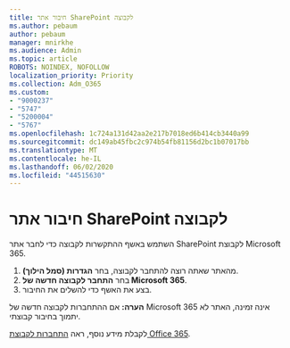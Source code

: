 ```yaml
---
title: חיבור אתר SharePoint לקבוצה
ms.author: pebaum
author: pebaum
manager: mnirkhe
ms.audience: Admin
ms.topic: article
ROBOTS: NOINDEX, NOFOLLOW
localization_priority: Priority
ms.collection: Adm_O365
ms.custom:
- "9000237"
- "5747"
- "5200004"
- "5767"
ms.openlocfilehash: 1c724a131d42aa2e217b7018ed6b414cb3440a99
ms.sourcegitcommit: dc149ab45fbc2c974b54fb81156d2bc1b07017bb
ms.translationtype: MT
ms.contentlocale: he-IL
ms.lasthandoff: 06/02/2020
ms.locfileid: "44515630"
---
```

# <a name="connect-a-sharepoint-site-to-a-group"></a>חיבור אתר SharePoint לקבוצה

השתמש באשף ההתקשרות לקבוצה כדי לחבר אתר SharePoint לקבוצת Microsoft 365.

1. מהאתר שאתה רוצה להתחבר לקבוצה, בחר **הגדרות (סמל הילוך)**.
2. בחר **התחבר לקבוצה חדשה של Microsoft 365**.
3. בצע את האשף כדי להשלים את החיבור.

**הערה:**  אם ההתחברות לקבוצה חדשה של Microsoft 365 אינה זמינה, האתר לא יתמוך בחיבור קבוצתי.

לקבלת מידע נוסף, ראה [התחברות לקבוצת Office 365](https://docs.microsoft.com/sharepoint/dev/transform/modernize-connect-to-office365-group).